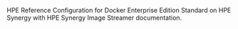 HPE Reference Configuration for Docker Enterprise Edition Standard on HPE Synergy with HPE Synergy Image Streamer documentation.
